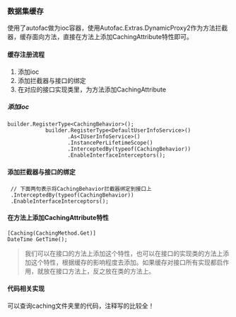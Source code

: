 ### 数据集缓存
使用了autofac做为ioc容器，使用Autofac.Extras.DynamicProxy2作为方法拦截器，缓存面向方法，直接在方法上添加CachingAttribute特性即可。

#### 缓存注册流程
1. 添加ioc
2. 添加拦截器与接口的绑定
3. 在对应的接口实现类里，为方法添加CachingAttribute

##### 添加ioc
```
builder.RegisterType<CachingBehavior>();
			builder.RegisterType<DefaultUserInfoService>()
				   .As<IUserInfoService>()
				   .InstancePerLifetimeScope()
				   .InterceptedBy(typeof(CachingBehavior))
				   .EnableInterfaceInterceptors();

```

#### 添加拦截器与接口的绑定
```
 // 下面两句表示将CachingBehavior拦截器绑定到接口上
 .InterceptedBy(typeof(CachingBehavior))
 .EnableInterfaceInterceptors();
```

#### 在方法上添加CachingAttribute特性
```
[Caching(CachingMethod.Get)]
DateTime GetTime();
```
> 我们可以在接口的方法上添加这个特性，也可以在接口的实现类的方法上添加这个特性，根据缓存的影响程度去添加。如果缓存对接口所有实现都启作用，就放在接口方法上，反之放在类的方法上。

#### 代码相关实现
可以查询caching文件夹里的代码，注释写的比较全！